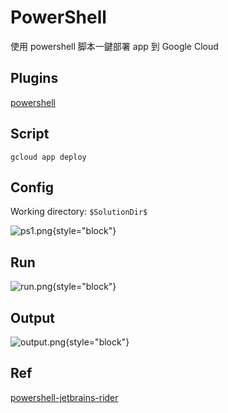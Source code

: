 # PowerShell

使用 powershell 脚本一鍵部署 app 到 Google Cloud

## Plugins
[powershell](https://plugins.jetbrains.com/plugin/10249-powershell)

## Script

```Shell
gcloud app deploy
```

## Config

Working directory: `$SolutionDir$`

![ps1.png](ps1.png){style="block"}

## Run
![run.png](run.png){style="block"}

## Output
![output.png](output.png){style="block"}

## Ref
[powershell-jetbrains-rider](https://blog.ironmansoftware.com/daily-powershell/powershell-jetbrains-rider/)